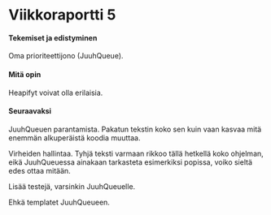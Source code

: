 # Viikkoraportti 5 

#### Tekemiset ja edistyminen

Oma prioriteettijono (JuuhQueue).

#### Mitä opin

Heapifyt voivat olla erilaisia.

#### Seuraavaksi

JuuhQueuen parantamista. Pakatun tekstin koko sen kuin vaan kasvaa mitä enemmän alkuperäistä koodia muuttaa.

Virheiden hallintaa. Tyhjä teksti varmaan rikkoo tällä hetkellä koko ohjelman, eikä JuuhQueuessa ainakaan tarkasteta esimerkiksi popissa, voiko sieltä edes ottaa mitään.

Lisää testejä, varsinkin JuuhQueuelle.

Ehkä templatet JuuhQueueen.
